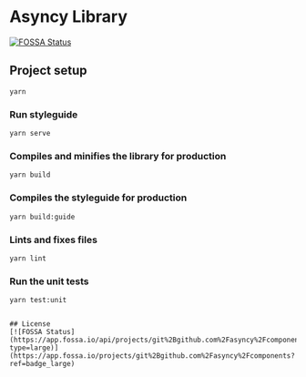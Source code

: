 # Asyncy Library
[![FOSSA Status](https://app.fossa.io/api/projects/git%2Bgithub.com%2Fasyncy%2Fcomponents.svg?type=shield)](https://app.fossa.io/projects/git%2Bgithub.com%2Fasyncy%2Fcomponents?ref=badge_shield)


## Project setup

```
yarn
```

### Run styleguide

```
yarn serve
```

### Compiles and minifies the library for production

```
yarn build
```

### Compiles the styleguide for production

```
yarn build:guide
```

### Lints and fixes files

```
yarn lint
```

### Run the unit tests

```
yarn test:unit


## License
[![FOSSA Status](https://app.fossa.io/api/projects/git%2Bgithub.com%2Fasyncy%2Fcomponents.svg?type=large)](https://app.fossa.io/projects/git%2Bgithub.com%2Fasyncy%2Fcomponents?ref=badge_large)
